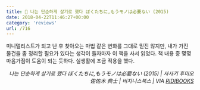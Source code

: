 ```yaml
---
title: 📖 나는 단순하게 살기로 했다 ぼくたちに,もうモノは必要ない (2015)
date: 2018-04-22T11:46:27+00:00
category: 'reviews'
url: /716
---
```


미니멀리스트가 되고 난 후 찾아오는 마법 같은 변화를 그대로 믿진 않지만, 내가 가진 물건을 좀 정리할 필요가 있다는 생각이 들자마자 이 책을 사서 읽었다. 책 내용 중 몇몇 마음가짐이 도움이 되는 듯하다. 실생활에 조금 적용을 했다.

<p style="text-align:right">
  <em>나는 단순하게 살기로 했다 ぼくたちに,もうモノは必要ない (2015) | 사사키 후미오 佐佐木 典士</em><em>&nbsp;| 비지니스북스 | VIA <a href="http://ridibooks.com" target="_blank" rel="noreferrer noopener">RIDIBOOKS</a></em>
</p>